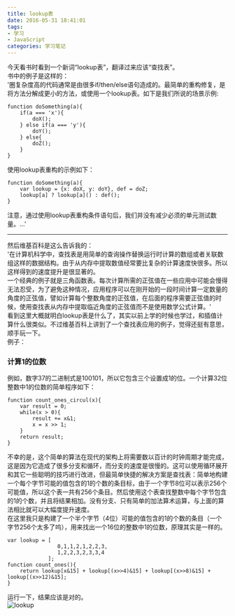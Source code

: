 ```yaml
---
title: lookup表
date: 2016-05-31 18:41:01
tags:
- 学习
- JavaScript
categories: 学习笔记
---
```

今天看书时看到一个新词“lookup表”，翻译过来应该“查找表”。  
书中的例子是这样的：  
'圈复杂度高的代码通常是由很多if/then/else语句造成的。最简单的重构修复，是将方法分解成更小的方法，或使用一个lookup表。如下是我们所说的场景示例:  
	
	function doSomething(a){
		if(a === 'x'){
			doX();
		} else if(a === 'y'){
			doY();
		} else{
			doZ();
		}
	}
使用lookup表重构的示例如下：  

	function doSomething(a){
		var lookup = {x: doX, y: doY}, def = doZ;
		lookup[a] ? lookup[a]() : def();
	}
注意，通过使用lookup表重构条件语句后，我们并没有减少必须的单元测试数量。...'  

---
然后维基百科是这么告诉我的：  
'在计算机科学中，查找表是用简单的查询操作替换运行时计算的数组或者关联数组这样的数据结构。由于从内存中提取数值经常要比复杂的计算速度快很多。所以这样得到的速度提升是很显著的。  
一个经典的例子就是三角函数表。每次计算所需的正弦值在一些应用中可能会慢得无法忍受，为了避免这种情况，应用程序可以在刚开始的一段时间计算一定数量的角度的正弦值，譬如计算每个整数角度的正弦值，在后面的程序需要正弦值的时候，使用查找表从内存中提取临近角度的正弦值而不是使用数学公式计算。'  
看到这里大概就明白lookup表是什么了，其实以前上学的时候也学过，和插值计算什么很类似。不过维基百科上讲到了一个查找表应用的例子，觉得还挺有意思，顺手玩一下。  
例子：  
### 计算1的位数
例如，数字37的二进制式是100101，所以它包含三个设置成1的位。一个计算32位整数中1的位数的简单程序如下：  
	
	function count_ones_circul(x){
		var result = 0;
		while(x > 0){
			result += x&1;
			x = x >> 1;
		}
		return result;
	}
不幸的是，这个简单的算法在现代的架构上将需要数以百计的时钟周期才能完成，这是因为它造成了很多分支和循环，而分支的速度是很慢的。这可以使用循环展开和其它一些聪明的技巧进行改进，但最简单快捷的解决方案是查找表：简单地构建一个每个字节可能的值包含的1的个数的条目标，由于一个字节8位可以表示256个可能值，所以这个表一共有256个条目。然后使用这个表查找整数中每个字节包含的1的个数，并且将结果相加。没有分支、只有简单的加法算术运算，与上面的算法相比就可以大幅度提升速度。  
在这里我只是构建了一个半个字节（4位）可能的值包含的1的个数的条目（一个字节256个太多了呜），用来找出一个16位的整数中1的位数，原理其实是一样的。 
 
	var lookup = [
				 	0,1,1,2,1,2,2,3,
					1,2,2,3,2,3,3,4
				 ];
	function count_ones(){
		return lookup[x&15] + lookup[(x>>4)&15] + lookup[(x>>8)&15] + lookup[(x>>12)&15];
	}
运行一下，结果应该是对的。  
![lookup](/image/lookup/1.png)



